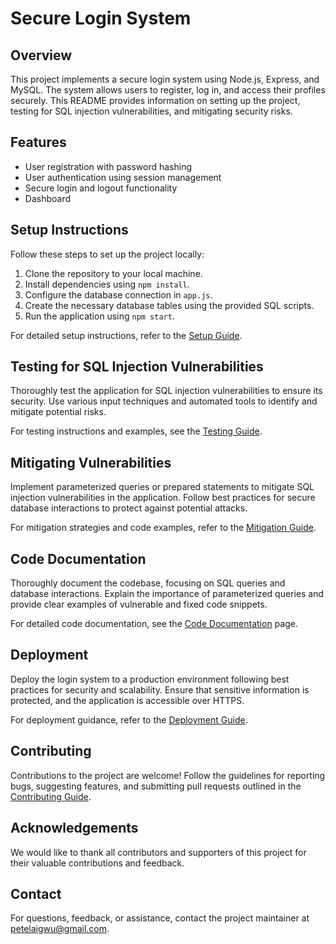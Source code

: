 # Secure Login System

## Overview
This project implements a secure login system using Node.js, Express, and MySQL. The system allows users to register, log in, and access their profiles securely. This README provides information on setting up the project, testing for SQL injection vulnerabilities, and mitigating security risks.

## Features
- User registration with password hashing
- User authentication using session management
- Secure login and logout functionality
- Dashboard

## Setup Instructions
Follow these steps to set up the project locally:
1. Clone the repository to your local machine.
2. Install dependencies using `npm install`.
3. Configure the database connection in `app.js`.
4. Create the necessary database tables using the provided SQL scripts.
5. Run the application using `npm start`.

For detailed setup instructions, refer to the [Setup Guide](./docs/setup.md).

## Testing for SQL Injection Vulnerabilities
Thoroughly test the application for SQL injection vulnerabilities to ensure its security. Use various input techniques and automated tools to identify and mitigate potential risks.

For testing instructions and examples, see the [Testing Guide](./docs/testing.md).

## Mitigating Vulnerabilities
Implement parameterized queries or prepared statements to mitigate SQL injection vulnerabilities in the application. Follow best practices for secure database interactions to protect against potential attacks.

For mitigation strategies and code examples, refer to the [Mitigation Guide](./docs/mitigation.md).

## Code Documentation
Thoroughly document the codebase, focusing on SQL queries and database interactions. Explain the importance of parameterized queries and provide clear examples of vulnerable and fixed code snippets.

For detailed code documentation, see the [Code Documentation](./docs/code-documentation.md) page.

## Deployment
Deploy the login system to a production environment following best practices for security and scalability. Ensure that sensitive information is protected, and the application is accessible over HTTPS.

For deployment guidance, refer to the [Deployment Guide](./docs/deployment.md).

## Contributing
Contributions to the project are welcome! Follow the guidelines for reporting bugs, suggesting features, and submitting pull requests outlined in the [Contributing Guide](./CONTRIBUTING.md).

## Acknowledgements
We would like to thank all contributors and supporters of this project for their valuable contributions and feedback.

## Contact
For questions, feedback, or assistance, contact the project maintainer at [petelaigwu@gmail.com](petelaigwu@gmail.com).

